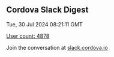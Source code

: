 ## Cordova Slack Digest
Tue, 30 Jul 2024 08:21:11 GMT

[User count: 4878](https://cordova.slack.com/)


Join the conversation at [slack.cordova.io](http://slack.cordova.io/)

